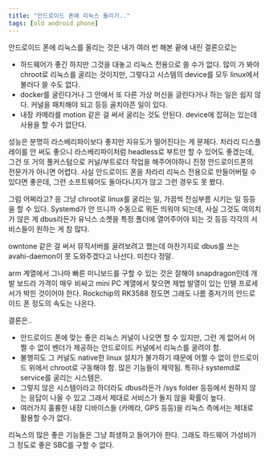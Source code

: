 ```yaml
---
title: "안드로이드 폰에 리눅스 돌리기.."
tags: [old android phone]
---
```


안드로이드 폰에 리눅스를 올리는 것은 내가 여러 번 해본 끝에 내린 결론으로는

- 하드웨어가 좋긴 하지만 그것을 대놓고 리눅스 전용으로 쓸 수가 없다. 많이 가 봐야 chroot로 리눅스를 굴리는 것이지만, 그렇다고 시스템의 device를 모두 linux에서 불러다 쓸 수도 없다.
- docker를 굴린다거나 그 안에서 또 다른 가상 머신을 글린다거나 하는 일은 쉽지 않다. 커널을 패치해야 되고 등등 골치아픈 일이 있다.
- 내장 카메라를 motion 같은 걸 써서 굴리는 것도 안된다. device에 잡혀는 있는데 사용을 할 수가 없단다.

성능은 분명히 라스베리파이보다 좋지만 자유도가 떨어진다는 게 문제다. 차라리 디스플레이를 안 써도 좋으니 라스베리파이처럼 headless로 부트만 할 수 있어도 좋겠는데, 그건 또 거의 풀커스텀으로 커널/부트로더 작업을 해주어야하니 진정 안드로이드폰의 전문가가 아니면 어렵다. 사실 안드로이드 폰을 차라리 리눅스 전용으로 만들어버릴 수 있다면 좋은데, 그런 소프트웨어도 돌아다니지가 않고 그런 경우도 못 봤다. 

그럼 어쩌라고? 응 그냥 chroot로 linux를 굴리는 일, 가끔씩 잔심부름 시키는 일 등등을 할 수 있다. Systemd가 안 뜨니까 수동으로 뭐든 띄워야 되는데, 사실 그것도 여의치가 않은 게 dbus라든가 유닉스 소켓을 특정 폴더에 열어주어야 되는 것 등등 각각의 서비스들이 원하는 게 참 많다.

owntone 같은 걸 써서 뮤직서버를 굴려보려고 했는데 마찬가지로 dbus를 쓰는 avahi-daemon이 못 도와주겠다고 나선다. 미친다 정말.

arm 계열에서 그나마 빠른 미니보드를 구할 수 있는 것은 잘해야 snapdragon인데 개발 보드라 가격이 매우 비싸고 mini PC 계열에서 찾으면 제법 발열이 있는 인텔 프로세서가 박힌 것이어야 한다. Rockchip의 RK3588 정도면 그래도 나름 중저가의 안드로이드 폰 정도의 속도는 나온다. 

결론은..
- 안드로이드 폰에 맞는 좋은 리눅스 커널이 나오면 할 수 있지만, 그런 게 없어서 어쩔 수 없이 벤더가 제공하는 안드로이드 커널에서 리눅스를 굴려야 함.
- 불행히도 그 커널도 native한 linux 설치가 불가하기 때문에 어쩔 수 없이 안드로이드 위에서 chroot로 구동해야 함. 많은 기능들이 제약됨. 특히나 systemd로 service를 굴리는 시스템은.
- 그렇지 않은 시스템이라고 하더라도 dbus라든가 /sys folder 등등에서 원하지 않는 응답이 나올 수 있고 그래서 제대로 서비스가 돌지 않을 확률이 높다.
- 여러가지 훌륭한 내장 디바이스들 (카메라, GPS 등등)을 리눅스 측에서는 제대로 활용할 수가 없다. 

리눅스의 많은 좋은 기능들은 그냥 희생하고 들어가야 한다. 그래도 하드웨어 가성비가 그 정도로 좋은 SBC를 구할 수 없다.